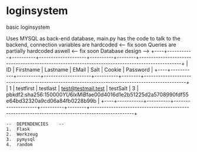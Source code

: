 # loginsystem
basic loginsystem

Uses MYSQL as back-end database, main.py has the code to talk to the backend,
connection variables are hardcoded <-- fix soon
Queries are partially hardcoded aswell <-- fix soon
Database design -->
+----+-----------+----------+--------------------+----------+--------+------------------------------------------------------------------------------------------------+
| ID | Firstname | Lastname | EMail              | Salt     | Cookie | Password                                                                                       |
+----+-----------+----------+--------------------+----------+--------+------------------------------------------------------------------------------------------------+
|  1 | testfirst | testlast | test@testmail.test | testSalt | 3      | pbkdf2:sha256:150000$YU6lxMiB$fae00d4016d1e2b51225d2a5708990fdf55e64bd32320a9cd06a84fb0228b99b |
+----+-----------+----------+--------------------+----------+--------+------------------------------------------------------------------------------------------------+

	--	DEPENDENCIES	--
	1.	Flask
	2.	Werkzeug
	3.	pymysql
	4.	random


